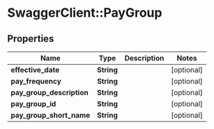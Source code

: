 # SwaggerClient::PayGroup

## Properties
Name | Type | Description | Notes
------------ | ------------- | ------------- | -------------
**effective_date** | **String** |  | [optional] 
**pay_frequency** | **String** |  | [optional] 
**pay_group_description** | **String** |  | [optional] 
**pay_group_id** | **String** |  | [optional] 
**pay_group_short_name** | **String** |  | [optional] 


